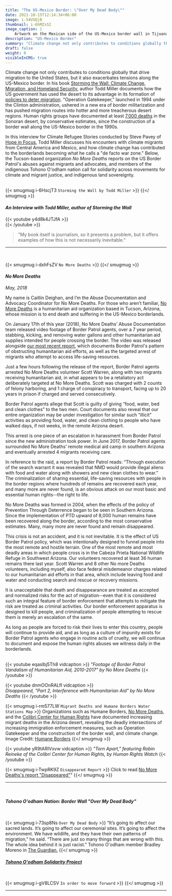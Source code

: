 ```yaml
---
title: "The US-Mexico Border: \"Over My Dead Body\""
date: 2021-10-15T12:14:34+06:00
image: i-54VGQjB
thumbnail: i-6hMZsS2
image_caption: |
    Artwork on the Mexican side of the US-Mexico border wall in Tijuana. Image Credit: [Tina Shull](../../about/tina-shull)
description: "US-Mexico Border"
summary: "Climate change not only contributes to conditions globally that drive migration to the United States, but it also exacerbates tensions along the US-Mexico border."
draft: false
weight: 0
visibleInCMS: true
---
```


Climate change not only contributes to conditions globally that drive migration to the United States, but it also exacerbates tensions along the US-Mexico border.  In his book [Storming the Wall: Climate Change, Migration, and Homeland Security](http://www.toddmillerwriter.com/storming-the-wall/), author Todd Miller documents how the US government has used the desert to its advantage in its formation of [policies to deter migration](https://www.theguardian.com/us-news/2016/dec/07/report-us-border-patrol-desert-weapon-immigrants-mexico).  "Operation Gatekeeper," launched in 1994 under the Clinton administration, ushered in a new era of border militarization and has pushed migration routes into hotter and more treacherous desert regions.  Human rights groups have documented at least [7,000 deaths](https://www.thenation.com/article/over-7000-bodies-have-been-found-at-the-us-mexican-border-since-the-nineties/) in the Sonoran desert, by conservative estimates, since the construction of a border wall along the US-Mexico border in the 1990s.

In this interview for Climate Refugee Stories conducted by Steve Pavey of [Hope in Focus](https://www.stevepavey.com/), Todd Miller discusses his encounters with climate migrants from Central America and Mexico, and how climate change has contributed to the borderlands becoming what he calls a "de facto war zone."  Below, the Tucson-based organization *No More Deaths* reports on the US Border Patrol's abuses against migrants and advocates, and members of the indigenous Tohono O'odham nation call for solidarity across movements for climate and migrant justice, and indigenous land sovereignty.  
&nbsp;

{{< smugmug i-6HscjT3 `Storming the Wall by Todd Miller` >}}
{{</ smugmug >}}
&nbsp;

#### ***An Interview with Todd Miller, author of Storming the Wall***

<!-- TO-DO: Combine clips to 1 interview or list out all the Qs and interview clips -->  
{{< youtube y4d8k4JTJfA >}}  
{{< /youtube >}}

<!-- TO-DO: Maybe pick a favorite quote from the interview for below -->  
> "My book itself is journalism, so it presents a problem, but it offers examples of how this is not necessarily inevitable."​  

---  
&nbsp;

{{< smugmug i-dxhFsZV `No More Deaths` >}}
{{</ smugmug >}}
&nbsp;

#### ***No More Deaths***  
*May, 2018*

My name is Caitlin Deighan, and I’m the Abuse Documentation and Advocacy Coordinator for No More Deaths.  For those who aren’t familiar, [No More Deaths](http://forms.nomoredeaths.org/en/) is a humanitarian aid organization based in Tucson, Arizona, whose mission is to end death and suffering in the US-Mexico borderlands.

On January 17th of this year (2018), No More Deaths’ Abuse Documentation team released video footage of Border Patrol agents, over a 7 year period, stabbing, kicking, and removing water gallons and other humanitarian aid supplies intended for people crossing the border.  The video was released alongside [our most recent report](http://www.thedisappearedreport.org/), which documents Border Patrol's pattern of obstructing humanitarian aid efforts, as well as the targeted arrest of migrants who attempt to access life-saving resources. 

Just a few hours following the release of the report, Border Patrol agents arrested No More Deaths volunteer Scott Warren, along with two migrants receiving humanitarian aid, in what appears to be a retaliatory act deliberately targeted at No More Deaths.  Scott was charged with 2 counts of felony harboring, and 1 charge of conspiracy to transport, facing up to 20 years in prison if charged and served consecutively.

Border Patrol agents allege that Scott is guilty of giving “food, water, bed and clean clothes” to the two men.  Court documents also reveal that our entire organization may be under investigation for similar such “illicit” activities as providing food, water, and clean clothing to people who have walked days, if not weeks, in the remote Arizona desert.

This arrest is one piece of an escalation in harassment from Border Patrol since the new administration took power.  In June 2017, Border Patrol agents surrounded No More Deaths’ remote medical aid camp in southern Arizona and eventually arrested 4 migrants receiving care. 

In reference to the raid, a report by Border Patrol reads: “Through execution of the search warrant it was revealed that NMD would provide illegal aliens with food and water along with showers and new clean clothes to wear.”  The criminalization of sharing essential, life-saving resources with people in the border regions where hundreds of remains are recovered each year, and many more are never found, is an obvious attack on our most basic and essential human rights--the right to life.

No More Deaths was formed in 2004, when the effects of the policy of Prevention Through Deterrence began to be seen in Southern Arizona.  Since the implementation of PTD upward of 8,000 human remains have been recovered along the border, according to the most conservative estimates.  Many, many more are never found and remain disappeared. 

This crisis is not an accident, and it is not inevitable.  It is the effect of US Border Patrol policy, which was intentionally designed to funnel people into the most remote and hostile terrain.  One of the most remote and most deadly areas in which people cross is in the Cabeza Prieta National Wildlife Refuge in Southwest Arizona.  Our volunteers recovered at least 36 human remains there last year.  Scott Warren and 8 other No more Deaths volunteers, including myself, also face federal misdemeanor charges related to our humanitarian aid efforts in that area, which include leaving food and water and conducting search and rescue or recovery missions.

It is unacceptable that death and disappearance are treated as accepted and normalized risks for the act of migration--even that it is considered such an integral feature of border enforcement that attempts to mitigate the risk are treated as criminal activities.  Our border enforcement apparatus is designed to kill people, and criminalization of people attempting to rescue them is merely an escalation of the same. 

As long as people are forced to risk their lives to enter this country, people will continue to provide aid, and as long as a culture of impunity exists for Border Patrol agents who engage in routine acts of cruelty, we will continue to document and expose the human rights abuses we witness daily in the borderlands.  
&nbsp;

{{< youtube eqaslbj5Th8 vidcaption >}}
*"Footage of Border Patrol Vandalism of Humanitarian Aid, 2010-2017" by No More Deaths*
{{< /youtube >}}
&nbsp;

{{< youtube dnmOOnRALfI vidcaption >}}  
*Disappeared, "Part 2, Interference with Humanitarian Aid" by No More Deaths*
{{< /youtube >}}
&nbsp;

{{< smugmug i-rm577LW `Migrant Deaths and Humane Borders Water Stations Map` >}}
Organizations such as Humane Borders, [No More Deaths](http://www.nomoredeaths.org/), and the [Colibri Center for Human Rights](http://www.colibricenter.org/) have documented increasing migrant deaths in the Arizona desert, revealing the deadly intersections of increasing immigration enforcement measures, such as Operation Gatekeeper and the construction of the border wall, and climate change. Image Credit: [Humane Borders](https://humaneborders.org/migrant-death-mapping/)
{{</ smugmug >}}
&nbsp;

{{< youtube yR9tARIVxvw vidcaption >}} 
*"Torn Apart," featuring Robin Reineke of the Colibri Center for Human Rights, by Human Rights Watch*
{{< /youtube >}}
&nbsp;

{{< smugmug i-TwpRK9Z `Disappeared Report` >}}
Click to read [No More Deaths's report "Disappeared"](http://www.thedisappearedreport.org/)"
{{</ smugmug >}}

--- 
&nbsp;

#### ***Tohono O'odham Nation: Border Wall "Over My Dead Body"*** 
&nbsp;

{{< smugmug i-73sp8Ns `Over My Dead Body` >}}
“It’s going to affect our sacred lands. It’s going to affect our ceremonial sites. It’s going to affect the environment. We have wildlife, and they have their own patterns of migration,” he said. “There are just so many things that are wrong with this. The whole idea behind it is just racist.” Tohono O'odham member Bradley Moreno in [The Guardian.](https://www.theguardian.com/us-news/2017/jan/26/donald-trump-border-wall-tohono-oodham-arizona-tribe)
{{</ smugmug >}}
&nbsp;

#### [***Tohono O'odham Solidarity Project***](http://tiamatpublications.com/)
&nbsp;

{{< smugmug i-gV8LCSV `In order to move forward` >}}
{{</ smugmug >}}

---
